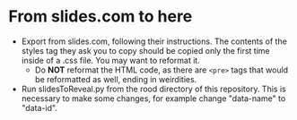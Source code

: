 # From slides.com to here
- Export from slides.com, following their instructions. The contents of the styles tag they ask you to copy should be copied only the first time inside of a .css file. You may want to reformat it.
    - Do **NOT** reformat the HTML code, as there are `<pre>` tags that would be reformatted as well, ending in weirdities.
- Run slidesToReveal.py from the rood directory of this repository. This is necessary to make some changes, for example change "data-name" to "data-id".